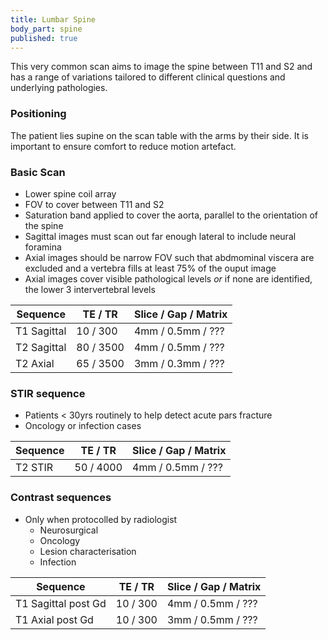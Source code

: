 ```yaml
---
title: Lumbar Spine
body_part: spine
published: true
---
```

This very common scan aims to image the spine between T11 and S2 and has a range of variations tailored to different clinical questions and underlying pathologies.

### Positioning

The patient lies supine on the scan table with the arms by their side. It is important to ensure comfort to reduce motion artefact.

### Basic Scan
- Lower spine coil array
- FOV to cover between T11 and S2
- Saturation band applied to cover the aorta, parallel to the orientation of the spine
- Sagittal images must scan out far enough lateral to include neural foramina
- Axial images should be narrow FOV such that abdmominal viscera are excluded and a vertebra fills at least 75% of the ouput image
- Axial images cover visible pathological levels _or_ if none are identified, the lower 3 intervertebral levels

|	Sequence			|	TE / TR			|	Slice / Gap / Matrix		|
|---					|---				|---							|
| T1 Sagittal			| 10 / 300			| 4mm / 0.5mm / ???				|
| T2 Sagittal			| 80 / 3500			| 4mm / 0.5mm / ???				|
| T2 Axial				| 65 / 3500			| 3mm / 0.3mm / ???				|

### STIR sequence
- Patients < 30yrs routinely to help detect acute pars fracture
- Oncology or infection cases

|	Sequence			|	TE / TR			|	Slice / Gap / Matrix		|
|---					|---				|---							|
| T2 STIR				| 50 / 4000			| 4mm / 0.5mm / ???				|

### Contrast sequences
- Only when protocolled by radiologist
	- Neurosurgical
    - Oncology
    - Lesion characterisation
    - Infection

|	Sequence			|	TE / TR			|	Slice / Gap / Matrix		|
|---					|---				|---							|
| T1 Sagittal post Gd	| 10 / 300			| 4mm / 0.5mm / ???				|
| T1 Axial post Gd		| 10 / 300			| 3mm / 0.5mm / ???				|
